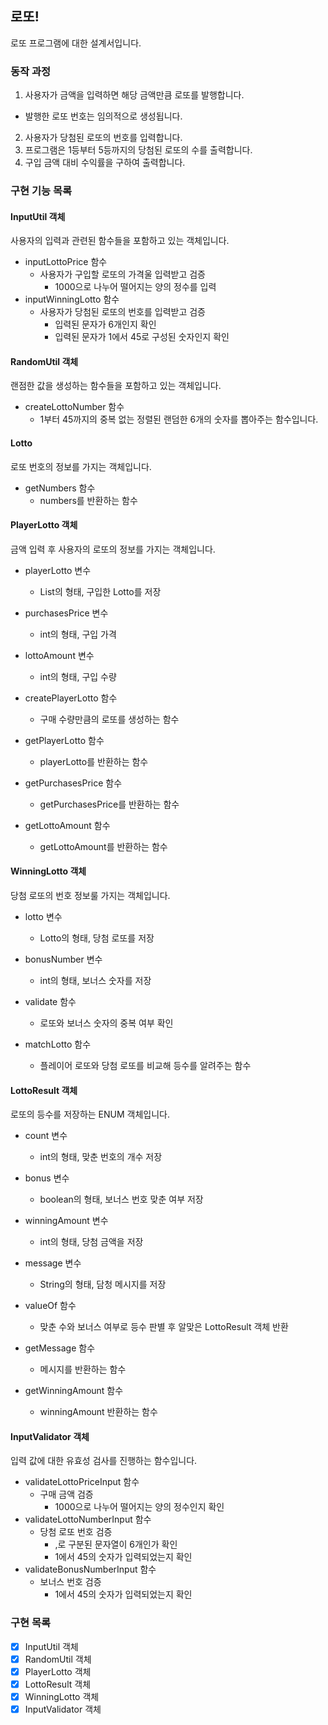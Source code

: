 ## 로또!
로또 프로그램에 대한 설계서입니다.

### 동작 과정
1. 사용자가 금액을 입력하면 해당 금액만큼 로또를 발행합니다.
- 발행한 로또 번호는 임의적으로 생성됩니다.
2. 사용자가 당첨된 로또의 번호를 입력합니다.
3. 프로그램은 1등부터 5등까지의 당첨된 로또의 수를 출력합니다.
4. 구입 금액 대비 수익률을 구하여 출력합니다.

### 구현 기능 목록

#### InputUtil 객체
사용자의 입력과 관련된 함수들을 포함하고 있는 객체입니다.
- inputLottoPrice 함수
    - 사용자가 구입할 로또의 가격울 입력받고 검증
      - 1000으로 나누어 떨어지는 양의 정수를 입력
- inputWinningLotto 함수
    - 사용자가 당첨된 로또의 번호를 입력받고 검증
      - 입력된 문자가 6개인지 확인
      - 입력된 문자가 1에서 45로 구성된 숫자인지 확인


#### RandomUtil 객체
랜점한 값을 생성하는 함수들을 포함하고 있는 객체입니다.
- createLottoNumber 함수
  - 1부터 45까지의 중복 없는 정렬된 랜덤한 6개의 숫자를 뽑아주는 함수입니다.


#### Lotto
로또 번호의 정보를 가지는 객체입니다.
- getNumbers 함수
  - numbers를 반환하는 함수


#### PlayerLotto 객체
금액 입력 후 사용자의 로또의 정보를 가지는 객체입니다.
- playerLotto 변수
    - List<Lotto>의 형태, 구입한 Lotto를 저장
- purchasesPrice 변수
    - int의 형태, 구입 가격
- lottoAmount 변수
    - int의 형태, 구입 수량


- createPlayerLotto 함수
    - 구매 수량만큼의 로또를 생성하는 함수
- getPlayerLotto 함수
    - playerLotto를 반환하는 함수
- getPurchasesPrice 함수
    - getPurchasesPrice를 반환하는 함수
- getLottoAmount 함수
    - getLottoAmount를 반환하는 함수


#### WinningLotto 객체
당첨 로또의 번호 정보룰 가지는 객체입니다.
- lotto 변수
  - Lotto의 형태, 당첨 로또를 저장
- bonusNumber 변수
  - int의 형태, 보너스 숫자를 저장


- validate 함수
  - 로또와 보너스 숫자의 중복 여부 확인
- matchLotto 함수
  - 플레이어 로또와 당첨 로또를 비교해 등수를 알려주는 함수


#### LottoResult 객체
로또의 등수를 저장하는 ENUM 객체입니다.
- count 변수
  - int의 형태, 맞춘 번호의 개수 저장
- bonus 변수
  - boolean의 형태, 보너스 번호 맞춘 여부 저장
- winningAmount 변수
  - int의 형태, 당첨 금액을 저장
- message 변수
  - String의 형태, 담청 메시지를 저장


- valueOf 함수
  - 맞춘 수와 보너스 여부로 등수 판별 후 알맞은 LottoResult 객체 반환
- getMessage 함수
  - 메시지를 반환하는 함수
- getWinningAmount 함수
  - winningAmount 반환하는 함수


#### InputValidator 객체
입력 값에 대한 유효성 검사를 진행하는 함수입니다.
- validateLottoPriceInput 함수
  - 구매 금액 검증
    - 1000으로 나누어 떨어지는 양의 정수인지 확인
- validateLottoNumberInput 함수
  - 당첨 로또 번호 검증
    - ,로 구분된 문자열이 6개인가 확인
    - 1에서 45의 숫자가 입력되었는지 확인
- validateBonusNumberInput 함수
  - 보너스 번호 검증
    - 1에서 45의 숫자가 입력되었는지 확인



### 구현 목록
- [x] InputUtil 객체
- [x] RandomUtil 객체
- [x] PlayerLotto 객체
- [x] LottoResult 객체
- [x] WinningLotto 객체
- [x] InputValidator 객체